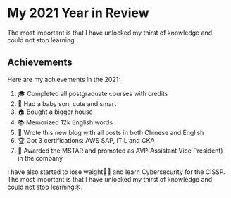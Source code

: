 # My 2021 Year in Review


The most important is that I have unlocked my thirst of knowledge and could not stop learning.

<!--more-->

## Achievements

Here are my achievements in the 2021:

1. 🎓 Completed all postgraduate courses with credits
2. 👶 Had a baby son, cute and smart
3. 🏠 Bought a bigger house
4. 📚 Memorized 12k English words
5. 📑 Wrote this new blog with all posts in both Chinese and English
6. 🏆 Got 3 certifications: AWS SAP, ITIL and CKA
7. 💸 Awarded the MSTAR and promoted as AVP(Assistant Vice President) in the company

I have also started to lose weight🏃‍♂️ and learn Cybersecurity for the CISSP. The most important is that I have unlocked my thirst of knowledge and could not stop learning☀️.
